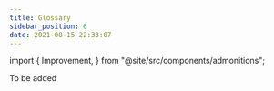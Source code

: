```yaml
---
title: Glossary
sidebar_position: 6
date: 2021-08-15 22:33:07
---
```


import {
  Improvement,
} from "@site/src/components/admonitions";

<Improvement />

To be added

